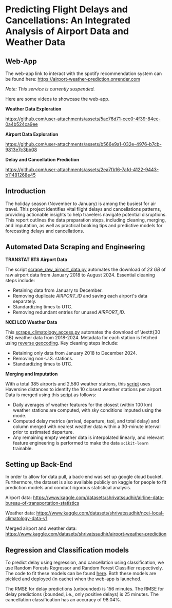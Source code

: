 # Predicting Flight Delays and Cancellations: An Integrated Analysis of Airport Data and Weather Data

## Web-App

The web-app link to interact with the spotify recommendation system can be found here: https://airport-weather-prediction.onrender.com

*Note: This service is currently suspended.*

Here are some videos to showcase the web-app.

**Weather Data Exploration**

https://github.com/user-attachments/assets/5ac76d71-cec0-4f39-84ec-0a4b524ca9ee

**Airport Data Exploration**

https://github.com/user-attachments/assets/b566e9a1-032e-4976-b7cb-9813e7c3bb08

**Delay and Cancellation Prediction**

https://github.com/user-attachments/assets/2ea7fb16-7afd-4122-9443-b11481268e45

## Introduction

The holiday season (November to January) is among the busiest for air travel. This project identifies vital flight delays and cancellations patterns, providing actionable insights to help travelers navigate potential disruptions. This report outlines the data preparation steps, including cleaning, merging, and imputation, as well as practical booking tips and predictive models for forecasting delays and cancellations.

## Automated Data Scraping and Engineering

**TRANSTAT BTS Airport Data**

The script [scrape_raw_airport_data.py](https://github.com/Stochastic1017/Airport-Weather-Prediction/blob/e1dc2db7893b3359aed84fd58ac42fa320c3a421/scraping/transtat-bts/scrape_raw_airport_data.py) automates the download of *23 GB* of raw airport data from January 2018 to August 2024. Essential cleaning steps include: 

* Retaining data from January to December. 
* Removing duplicate *AIRPORT_ID* and saving each airport's data separately. 
* Standardizing times to UTC.
* Removing redundant entries for unused *AIRPORT_ID*.

**NCEI LCD Weather Data**

This [scrape_climatology_access.py](https://github.com/Stochastic1017/Airport-Weather-Prediction/blob/e1dc2db7893b3359aed84fd58ac42fa320c3a421/scraping/ncei-lcd/scrape_climatology_access.py) automates the download of \texttt{30 GB} weather data from 2018-2024. Metadata for each station is fetched using [reverse geocoding](https://github.com/thampiman/reverse-geocoder). Key cleaning steps include: 

* Retaining only data from January 2018 to December 2024.
* Removing non-U.S. stations.
* Standardizing times to UTC.

**Merging and Imputation**

With a total 385 airports and 2,580 weather stations, this [script](https://github.com/Stochastic1017/Airport-Weather-Prediction/tree/7ba1676bfc7d28b9bcac61f89f612cb89db3dbbb/miscellaneous_py/merged) uses Haversine distances to identify the 10 closest weather stations per airport. Data is merged using this [script](https://github.com/Stochastic1017/Airport-Weather-Prediction/blob/a589f32dd1da1e8a67876d28a0cbabe29030cedc/dataset/merged/merge_airport_weather.py) as follows: 

* Daily averages of weather features for the closest (within 100 km) weather stations are computed, with sky conditions imputed using the mode.
* Computed delay metrics (arrival, departure, taxi, and total delay) and column merged with nearest weather data within a 30-minute interval prior to estimated departure.
* Any remaining empty weather data is interpolated linearly, and relevant feature engineering is performed to make the data `scikit-learn` trainable.

## Setting up Back-End

In order to allow for data pull, a back-end was set up google cloud bucket. Furthermore, the dataset is also available publicly on kaggle for people to fit prediction models and conduct rigorous statistical analysis.

Airport data: https://www.kaggle.com/datasets/shrivatssudhir/airline-data-bureau-of-transportation-statistics

Weather data: https://www.kaggle.com/datasets/shrivatssudhir/ncei-local-climatology-data-v1

Merged airport and weather data: https://www.kaggle.com/datasets/shrivatssudhir/airport-weather-prediction

## Regression and Classification models

To predict delay using regression, and cancellation using classification, we use Random Forests Regressor and Random Forest Classifier respectively. The code to fit these models can be found [here](https://github.com/Stochastic1017/Airport-Weather-Prediction/blob/main/models/optimized-flight-prediction-v2.py). Both these models are pickled and deployed (in cache) when the web-app is launched.

The RMSE for delay predictions (unbounded) is 156 minutes. The RMSE for delay predictions (bounded, i.e., only positive delays) is 25 minutes. The cancellation classification has an accuracy of 98.04%.

